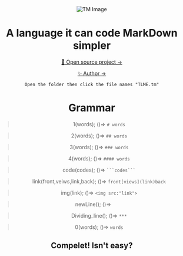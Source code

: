 <div align="center">
  <img src="https://upload.cc/i1/2022/12/03/athpd2.png" alt="TM Image" />

# <strong>A language it can code MarkDown simpler</strong>

[💫 Open source project →](https://github.com/TLcut/TLmark)   
     
[✨ Author →](https://github.com/TLcut)

```Open the folder then click the file names "TLME.tm"```

# Grammar
>1(words); ()=> `# words`  
  
>2(words); ()=> `## words` 
  
>3(words); ()=> `### words` 
  
>4(words); ()=> `#### words`  
  
>code(codes); ()=> ` ```codes``` `  
  
>link(front,veiws,link,back); ()=> `front[views](link)back`  
  
>img(link); ()=> `<img src:"link">`  
  
>newLine(); ()=> `    `
  
>Dividing_line(); ()=> `***`  
  
>0(words); ()=> `words`
  
## Compelet! Isn't easy?
</div>
